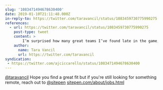 ```yaml
---
slug: '1083471494678630400'
date: 2019-01-10T21:11:48.000Z
in-reply-to: https://twitter.com/taravancil/status/1083459730775990275
references:
  - url: https://twitter.com/taravancil/status/1083459730775990275
    post-type: tweet
    content: >
        I’m surprised how many great teams I’ve found late in the game, so here we go<br><br>I’m on the last leg of my search, but if you think your team is a wildly good fit and can interview fast, reach out! I don’t have time to waste your time, so I’ll be honest if I see it as a good fit ✌🏻 <a href="https://t.co/yP6rBVXajq">https://t.co/yP6rBVXajq</a>
    author:
      name: Tara Vancil
      url: https://twitter.com/taravancil
syndication:
 - https://twitter.com/ajciccarello/status/1083471494678630400
---
```


[@taravancil](https://twitter.com/taravancil) Hope you find a great fit but if you're still looking for something remote, reach out to [@sitepen](https://twitter.com/sitepen) 
[sitepen.com/about/jobs.html](https://www.sitepen.com/about/jobs.html)
